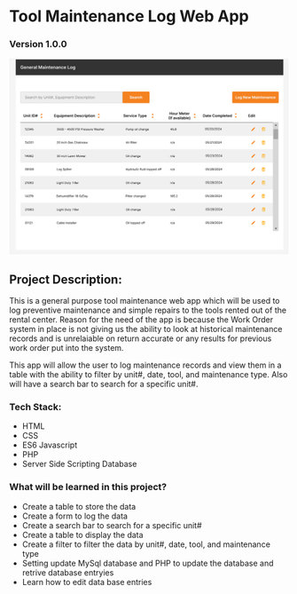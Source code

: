 # Tool Maintenance Log Web App
### Version 1.0.0
 
![Tool Rental General Maintenece Design Image](./assets/images/tool-mainteneance-log-design.png)


## Project Description:
This is a general purpose tool maintenance web app which will be used to log preventive maintenance and simple repairs to the tools rented out of the rental center.
Reason for the need of the app is because the Work Order system in place is not giving us the ability to look at historical maintenance records and is unrelaiable on return accurate or any results for previous work order put into the system. 

This app will allow the user to log maintenance records and view them in a table with the ability to filter by unit#, date, tool, and maintenance type. Also will have a search bar to search for a specific unit#.

### Tech Stack:
- HTML
- CSS
- ES6 Javascript
- PHP
- Server Side Scripting Database

### What will be learned in this project?
- Create a table to store the data
- Create a form to log the data
- Create a search bar to search for a specific unit#
- Create a table to display the data
- Create a filter to filter the data by unit#, date, tool, and maintenance type
- Setting update MySql database and PHP to update the database and retrive database entryies
- Learn how to edit data base entries